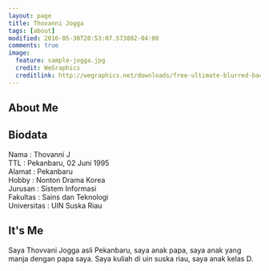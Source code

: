 ```yaml
---
layout: page
title: Thovanni Jogga
tags: [about]
modified: 2016-05-30T20:53:07.573882-04:00
comments: true
image:
  feature: sample-jogga.jpg
  credit: WeGraphics
  creditlink: http://wegraphics.net/downloads/free-ultimate-blurred-background-pack/
---
```

##  About Me


##   Biodata

Nama : Thovanni J<br>
TTL : Pekanbaru, 02 Juni 1995<br>
Alamat : Pekanbaru<br>
Hobby : Nonton Drama Korea<br>
Jurusan : Sistem Informasi<br>
Fakultas : Sains dan Teknologi<br>
Universitas : UIN Suska Riau<br>

## It's Me
Saya Thovvani Jogga asli Pekanbaru, saya anak papa, saya anak yang manja dengan papa saya. Saya kuliah di uin suska riau, saya anak kelas D.

